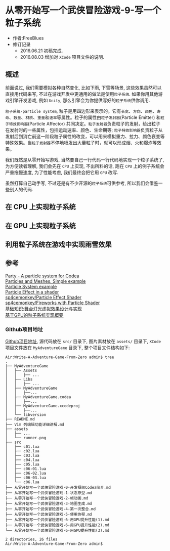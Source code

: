 #	从零开始写一个武侠冒险游戏-9-写一个粒子系统

-	作者:FreeBlues
-	修订记录
	-	2016.06.21 初稿完成.
	- 	2016.08.03 增加对 `XCode` 项目文件的说明.

##	概述

前面说过, 我们需要模拟各种自然变化, 比如下雨, 下雪等场景, 这些效果虽然可以直接用代码来写, 不过在游戏开发中更通用的做法是使用`粒子系统`. 如果你用其他游戏引擎开发游戏, 例如 `Unity`, 那么引擎会为你提供写好的`粒子系统`供你调用.

`粒子系统-particle system`, 粒子是用四边形来表示的。它有`长宽`、`方向`、`颜色`、`寿命`、`数量`、`材质`、`重量`和`速率`等属性。粒子的属性由`粒子发射器`(Particle Emitter) 和`粒子特效影响器`(Particle Affector) 共同决定。`粒子发射器`负责粒子的发射，给出粒子在发射时的一些属性，包括运动速率、颜色、生命期等; `粒子特效影响器`负责粒子从发射后到消亡前这一阶段粒子属性的改变，可以用来模拟重力、拉力、颜色衰变等特殊效果。当`粒子发射器`不停地喷发出大量粒子时，就可以形成烟、火和爆炸等效果。

我们既然是从零开始写游戏, 当然要自己一行代码一行代码地实现一个粒子系统了, 为方便读者理解, 我们会先在 `CPU` 上实现, 不出所料的话, 跑在 `CPU` 上的例子系统会严重拖慢速度, 为了性能考虑, 我们最终会把它用 `GPU` 改写. 

虽然打算自己动手写, 不过还是有不少开源的`粒子系统`可供参考, 所以我们会借鉴一些别人的代码.

##	在 CPU 上实现粒子系统

##	在 GPU 上实现粒子系统

##	利用粒子系统在游戏中实现雨雪效果

##	参考

[Party - A particle system for Codea](https://github.com/bortels/Party)  
[Particles and Meshes. Simple example](https://codea.io/talk/discussion/2375/particles-and-meshes-simple-example)    
[Particle System example](https://codea.io/talk/discussion/634/particle-system-example)  
[Particle Effect in a shader](https://codea.io/talk/discussion/2516/particle-effect-in-a-shader)  
[sp4cemonkey/Particle Effect Shader](https://gist.github.com/sp4cemonkey/5254122)  
[sp4cemonkey/Fireworks with Particle Shader](https://gist.github.com/sp4cemonkey/5335250)    
[基础知识:舞台灯光虚拟效果设计与实现](http://tech.xinmin.cn/internet/2013/02/01/18468218.html)  
[基于GPU的粒子系统实现概要](http://edu.gamfe.com/tutor/d/6718.html)  


###	Github项目地址

[Github项目地址](https://github.com/FreeBlues/Write-A-Adventure-Game-From-Zero), 源代码放在 `src/` 目录下, 图片素材放在 `assets/` 目录下, `XCode`项目文件放在 `MyAdventureGame` 目录下,  整个项目文件结构如下:

```
Air:Write-A-Adventure-Game-From-Zero admin$ tree
.
├── MyAdventureGame
│   ├── Assets
│   │   ├── ...
│   ├── Libs 
│   │   ├── ...
│   ├── MyAdventureGame
│   │   ├──...
│   ├── MyAdventureGame.codea
│   │   ├──...
│   ├── MyAdventureGame.xcodeproj
│   │   ├──...
│   └── libversion
├── README.md
├── Vim 列编辑功能详细讲解.md
├── assets
│   ├── ...
│   └── runner.png
├── src
│   ├── c01.lua
│   ├── c02.lua
│   ├── c03.lua
│   ├── c04.lua
│   ├── c05.lua
│   ├── c06-01.lua
│   ├── c06-02.lua
│   ├── c06-03.lua
│   └── c06.lua
├── 从零开始写一个武侠冒险游戏-0-开发框架Codea简介.md
├── 从零开始写一个武侠冒险游戏-1-状态原型.md
├── 从零开始写一个武侠冒险游戏-2-帧动画.md
├── 从零开始写一个武侠冒险游戏-3-地图生成.md
├── 从零开始写一个武侠冒险游戏-4-第一次整合.md
├── 从零开始写一个武侠冒险游戏-5-使用协程.md
├── 从零开始写一个武侠冒险游戏-6-用GPU提升性能(1).md
├── 从零开始写一个武侠冒险游戏-6-用GPU提升性能(2).md
└── 从零开始写一个武侠冒险游戏-6-用GPU提升性能(3).md

2 directories, 26 files
Air:Write-A-Adventure-Game-From-Zero admin$ 
```
